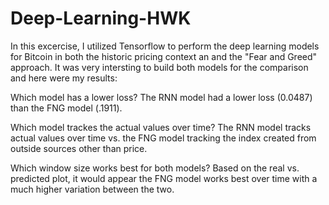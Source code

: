 # Deep-Learning-HWK

In this excercise, I utilized Tensorflow to perform the deep learning models for Bitcoin in both the historic pricing context an and the "Fear and Greed" approach. It was very intersting to build both models for the comparison and here were my results:

Which model has a lower loss?
The RNN model had a lower loss (0.0487) than the FNG model (.1911).

Which model trackes the actual values over time?
The RNN model tracks actual values over time vs. the FNG model tracking the index created from outside sources other than price.

Which window size works best for both models?
Based on the real vs. predicted plot, it would appear the FNG model works best over time with a much higher variation between the two.
